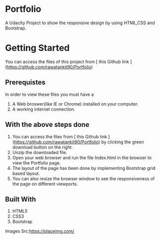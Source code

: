 # Portfolio
A Udacity Project to show the responsive design by using HTML,CSS and Bootstrap.

# Getting Started
You can access the files of this project from [ this Github link ] (https://github.com/rawatankit90/Portfolio)

## Prerequistes
In order to view these files you must have a

1) A Web broswer(like IE or Chrome) installed on your computer.
2) A working internet connection.

## With the above steps done
1) You can access the files from [ this Github link ] (https://github.com/rawatankit90/Portfolio) by clicking the green download button on the right.
2) Unzip the downloaded file.
3) Open your web browser and run the file Index.html in the browser to view the Portfolio page.
4) The layout of the page has been done by implementing Bootstrap grid based layout.
5) You can also resize the browser window to see the responsiveness of the page on different viewports.

## Built With
1) HTML5
2) CSS3
3) Bootstrap

Images Src:https://placeimg.com/
